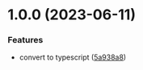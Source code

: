 # 1.0.0 (2023-06-11)


### Features

* convert to typescript ([5a938a8](https://github.com/yujiosaka/puppet-king-of-time/commit/5a938a878c8f4addf4fe93556f40434b5956b1c5))
